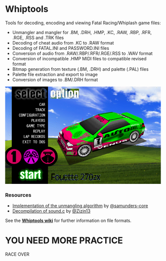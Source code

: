 # Whiptools
Tools for decoding, encoding and viewing Fatal Racing/Whiplash game files:

- Unmangler and mangler for .BM, .DRH, .HMP, .KC, .RAW, .RBP, .RFR, .RGE, .RSS and .TRK files
- Decoding of cheat audio from .KC to .RAW format
- Decoding of FATAL.INI and PASSWORD.INI files
- Conversion of audio from .RAW/.RBP/.RFR/.RGE/.RSS to .WAV format
- Conversion of incompatible .HMP MIDI files to compatible revised format
- Bitmap generation from texture (.BM, .DRH) and palette (.PAL) files
- Palette file extraction and export to image
- Conversion of images to .BM/.DRH format

![Whiplash XP](https://github.com/FatalDecomp/Whiptools/blob/03e4f08c93d1bb10e62961eca7efc1add9eeebef/media/Whiplash%20XP.png)

### Resources
- [Implementation of the unmangling algorithm](https://gist.github.com/samunders-core/1acaadc064f203e4f2ab769c7dfabeda) by [@samunders-core](https://github.com/samunders-core)
- [Decompilation of sound.c](https://github.com/Zizin13/ROLLER/blob/b16cacf124f4ff2654fc3f8f77e7760780c49879/PROJECTS/ROLLER/sound.c) by [@Zizin13](https://github.com/Zizin13)

See the [**Whiptools wiki**](https://github.com/ninjatobob/Whiptools/wiki) for further information on file formats.

# YOU NEED MORE PRACTICE
RACE OVER
